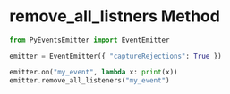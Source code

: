 # remove_all_listners Method

```py
from PyEventsEmitter import EventEmitter

emitter = EventEmitter({ "captureRejections": True })

emitter.on("my_event", lambda x: print(x))
emitter.remove_all_listeners("my_event")
```